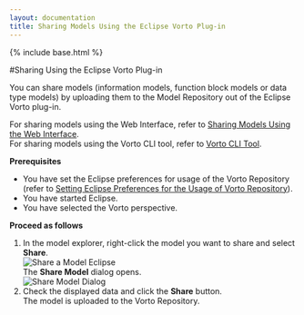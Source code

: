 ```yaml
---
layout: documentation
title: Sharing Models Using the Eclipse Vorto Plug-in
---
```

{% include base.html %}

#Sharing Using the Eclipse Vorto Plug-in

You can share models (information models, function block models or data type models) by uploading them to the Model Repository out of the Eclipse Vorto plug-in.

For sharing models using the Web Interface, refer to [Sharing Models Using the Web Interface](../web-interface/share-web.html).  
For sharing models using the Vorto CLI tool, refer to [Vorto CLI Tool]({{base}}/documentation/cli-tool/cli-tool.html).

**Prerequisites**

* You have set the Eclipse preferences for usage of the Vorto Repository (refer to [Setting Eclipse Preferences for the Usage of Vorto Repository](./overview-eclipse#setting-eclipse-preferences-for-the-usage-of-vorto-repository)).
* You have started Eclipse.
* You have selected the Vorto perspective.

**Proceed as follows**

1. In the model explorer, right-click the model you want to share and select **Share**.  
   ![Share a Model Eclipse]({{base}}/img/documentation/vorto_repository_eclipse_share_model.png)  
   The **Share Model** dialog opens.  
   ![Share Model Dialog]({{base}}/img/documentation/vorto_repository_eclipse_share_model_dialog.png)
2. Check the displayed data and click the **Share** button.  
   The model is uploaded to the Vorto Repository.
